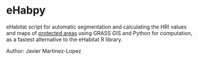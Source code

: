eHabpy
============

eHabitat script for automatic segmentation and calculating the HRI values and maps of [protected areas](http://ehabitat-wps.jrc.ec.europa.eu/dopa_explorer/) using GRASS GIS and Python for computation, as a fastest alternative to the eHabitat R library.

Author: Javier Martinez-Lopez
